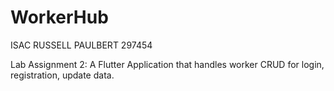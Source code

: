 # WorkerHub

ISAC RUSSELL PAULBERT 297454

Lab Assignment 2:
A Flutter Application that handles worker CRUD for login, registration, update data.

